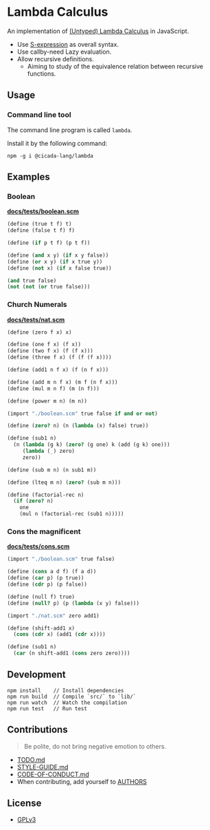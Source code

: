 # Lambda Calculus

An implementation of [(Untyped) Lambda Calculus](https://en.wikipedia.org/wiki/Lambda_calculus) in JavaScript.

- Use [S-expression](https://github.com/cicada-lang/sexp) as overall syntax.
- Use callby-need Lazy evaluation.
- Allow recursive definitions.
  - Aiming to study of the equivalence relation between recursive functions.

## Usage

### Command line tool

The command line program is called `lambda`.

Install it by the following command:

```
npm -g i @cicada-lang/lambda
```

## Examples

### Boolean

[**docs/tests/boolean.scm**](docs/tests/boolean.scm)

```scheme
(define (true t f) t)
(define (false t f) f)

(define (if p t f) (p t f))

(define (and x y) (if x y false))
(define (or x y) (if x true y))
(define (not x) (if x false true))

(and true false)
(not (not (or true false)))
```

### Church Numerals

[**docs/tests/nat.scm**](docs/tests/nat.scm)

```scheme
(define (zero f x) x)

(define (one f x) (f x))
(define (two f x) (f (f x)))
(define (three f x) (f (f (f x))))

(define (add1 n f x) (f (n f x)))

(define (add m n f x) (m f (n f x)))
(define (mul m n f) (m (n f)))

(define (power m n) (m n))

(import "./boolean.scm" true false if and or not)

(define (zero? n) (n (lambda (x) false) true))

(define (sub1 n)
  (n (lambda (g k) (zero? (g one) k (add (g k) one)))
     (lambda (_) zero)
     zero))

(define (sub m n) (n sub1 m))

(define (lteq m n) (zero? (sub m n)))

(define (factorial-rec n)
  (if (zero? n)
    one
    (mul n (factorial-rec (sub1 n)))))
```

### Cons the magnificent

[**docs/tests/cons.scm**](docs/tests/cons.scm)

```scheme
(import "./boolean.scm" true false)

(define (cons a d f) (f a d))
(define (car p) (p true))
(define (cdr p) (p false))

(define (null f) true)
(define (null? p) (p (lambda (x y) false)))

(import "./nat.scm" zero add1)

(define (shift-add1 x)
  (cons (cdr x) (add1 (cdr x))))

(define (sub1 n)
  (car (n shift-add1 (cons zero zero))))
```

## Development

```
npm install    // Install dependencies
npm run build  // Compile `src/` to `lib/`
npm run watch  // Watch the compilation
npm run test   // Run test
```

## Contributions

> Be polite, do not bring negative emotion to others.

- [TODO.md](TODO.md)
- [STYLE-GUIDE.md](STYLE-GUIDE.md)
- [CODE-OF-CONDUCT.md](CODE-OF-CONDUCT.md)
- When contributing, add yourself to [AUTHORS](AUTHORS)

## License

- [GPLv3](LICENSE)
